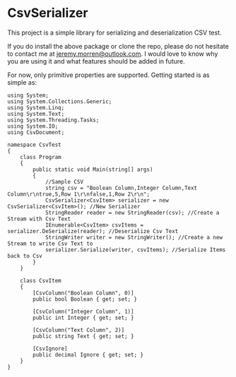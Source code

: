 # CsvSerializer
This project is a simple library for serializing and deserialization CSV test.

If you do install the above package or clone the repo, please do not hesitate to contact me at jeremy.morren@outlook.com.  I would love to know why you are using it and what features should be added in future.

For now, only primitive properties are supported.  Getting started is as simple as:

	using System;
	using System.Collections.Generic;
	using System.Linq;
	using System.Text;
	using System.Threading.Tasks;
	using System.IO;
	using CsvDocument;

	namespace CsvTest
	{
		class Program
		{
			public static void Main(string[] args)
			{
				//Sample CSV
				string csv = "Boolean Column,Integer Column,Text Column\r\ntrue,5,Row 1\r\nfalse,1,Row 2\r\n";
				CsvSerializer<CsvItem> serializer = new CsvSerializer<CsvItem>(); //New Serializer
				StringReader reader = new StringReader(csv); //Create a Stream with Csv Text
				IEnumerable<CsvItem> csvItems = serializer.DeSerialize(reader); //Deserialize Csv Text
				StringWriter writer = new StringWriter(); //Create a new Stream to write Csv Text to
				serializer.Serialize(writer, csvItems); //Serialize Items back to Csv
			}
		}

		class CsvItem
		{
			[CsvColumn("Boolean Column", 0)]
			public bool Boolean { get; set; }

			[CsvColumn("Integer Column", 1)]
			public int Integer { get; set; }
			
			[CsvColumn("Text Column", 2)]
			public string Text { get; set; }
			
			[CsvIgnore]
			public decimal Ignore { get; set; }
		}
	}




